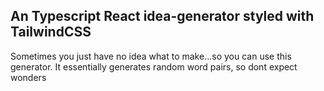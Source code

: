 ## An Typescript React idea-generator styled with TailwindCSS

Sometimes you just have no idea what to make...so you can use this generator.
It essentially generates random word pairs, so dont expect wonders
